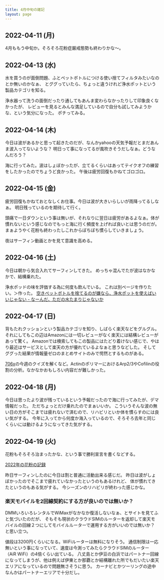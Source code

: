 ```yaml
---
title: 4月中旬の雑記
layout: page
---
```


## 2022-04-11 (月)

4月ももう中旬か。そろそろ花粉症厳戒態勢も終わりかな〜。

## 2022-04-13 (水)

水を買うのが面倒問題、ふとペットボトルにつける使い捨てフィルタみたいなのとか無いのかなぁ、
とググっていたら、ちょっと違うけれど浄水ポットという製品カテゴリを知る。

浄水器って洗うの面倒だったり通してもあんま変わらなかったりして印象良くなかったが、
レビューを見るとみんな満足しているので自分も試してみようかな、という気分になった。
ポチってみる。

## 2022-04-14 (木)

今日は波があるかと思って起きたのだが、なんかyahooの天気予報だとまだあんま波入ってないような？
明日って事になってるが風吹きそうだしなぁ。どうなんだろう？

海に行ってみた。波はしょぼかったが、立てるくらいはあってテイクオフの練習をしたかったのでちょうど良かった。
午後は疲労回復もかねてゴロゴロ。

## 2022-04-15 (金)

疲労回復もかねておとなしくお仕事。今日は波が大きいらしいが雨降ってるしなぁ。
明日残っているのを期待して行く。

頭痛で一日ダウンという事は無いが、それなりに翌日は疲労があるよなぁ。体が慣れないという感じなのでもっと海に行く頻度を上げれば良いとは思うのだが。
まぁようやく花粉も終わったしこれからぼちぼち慣らしていきましょう。

夜はサーフィン動画とかを見て意識を高める。

## 2022-04-16 (土)

今日は朝から気合入れてサーフィンしてきた。
めっちゃ混んでたが波はなかなかで、結構乗れた。

浄水ポッドの味を評価する為に何度も飲んでいる。
これは別ページを作りたい。＞作った。 [空きペットボトルを捨てるのが嫌なら、浄水ポットを使えばいいじゃない - なーんだ、ただの水たまりじゃないか](https://karino2.github.io/2022/04/16/purify_pot.html)

## 2022-04-17 (日)

背もたれクッションという製品カテゴリを知り、しばらく楽天などをグルグル。
それにしてもこの辺はAmazonには一切レビューがなく楽天には結構レビューがあって驚く。
Amazonでは検索してもこの製品にはたどり着けない感じで、やはり最近はサービスとして楽天の方が優れているよなぁと思うなどした。
そしてググった結果が情報量ゼロのまとめサイトのみで愕然とするものがある。

[706x](https://karino2.github.io/RandomThoughts/706x)の今週のクイズを解くなど。ActinのポリマーにおけるArp2/3やCofilinの役割の分析。なかなかおもしろい内容だが難しかった。

## 2022-04-18 (月)

今日は思ったより波が残っているという予報だったので海に行ってみたが、デマ情報だった。
ただちょっとだけ乗れたのでまぁいいか。
こういうそんな波の無い日の方がそこまでは疲れないで済むので、リハビリといか体を慣らすのには良い気がする。
今年に入ってから何度か海入っているので、そろそろ去年と同じくらいには動けるようになってきた気がする。

## 2022-04-19 (火)

花粉もそろそろ治まったかな、という事で勝利宣言を書くなどする。

[2022年の花粉の記録](https://karino2.github.io/RandomThoughts/2022年の花粉の記録)

昨日サーフィンしたのに今日は割と普通に活動出来る感じだ。
昨日は波がしょぼかったのでそこまで疲れていなかったというのもあるけれど、
体が慣れてきたというのもある気がする。
今シーズンのリハビリが終わった感じかな。

### 楽天モバイルを2回線契約にする方が良いのでは無いか？

DMMいろいろレンタルでWiMaxがなかなか復活しないなぁ、とサイトを見てふと気づいたのだが、
そもそも現状のクラウドSIMのルーターを返却して楽天モバイルの回線２つにしてモバイルルーターで運用する方がいいのでは無いか？
と思い立つ。

値段は3200円くらいになる。WiFiルーターは無料になりそう。
通信制限は一応無いという事になっていて、速度は今測ってみたらクラウドSIMのルーター（AiR WiFi）の4倍くらい出ている。
八丈島とか伊豆の白浜ではパートナー回線になってしまうが、他は例えば伊東とか那覇とか結構離れた所でもだいたい楽天エリアになっているので問題無さそうに思う。
カーナビとかツーリングの途中なんかはパートナーエリアで十分だし。